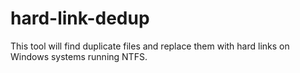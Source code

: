 # hard-link-dedup

This tool will find duplicate files and replace them with hard links on Windows systems running NTFS.
